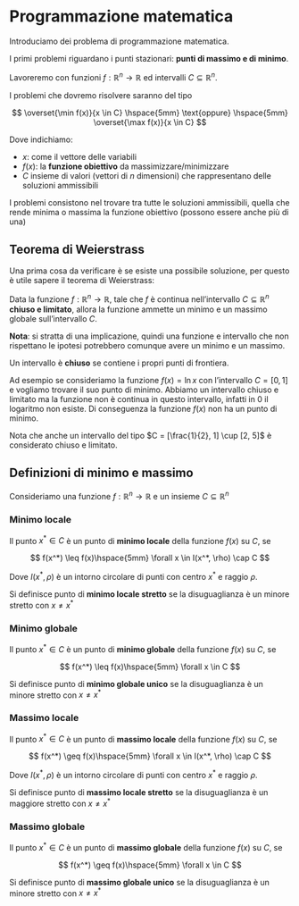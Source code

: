 ﻿# Programmazione matematica

Introduciamo dei problema di programmazione matematica.

I primi problemi riguardano i punti stazionari: **punti di massimo e di minimo**.

Lavoreremo con funzioni $f: \mathbb{R}^n \rightarrow \mathbb{R}$ ed intervalli $C \subseteq \mathbb{R}^n$.

I problemi che dovremo risolvere saranno del tipo

$$
\overset{\min f(x)}{x \in C} \hspace{5mm} \text{oppure} \hspace{5mm} \overset{\max f(x)}{x \in C}
$$

Dove indichiamo:

- $x$: come il vettore delle variabili
- $f(x)$: la **funzione obiettivo** da massimizzare/minimizzare
- $C$ insieme di valori (vettori di $n$ dimensioni) che rappresentano delle soluzioni ammissibili

I problemi consistono nel trovare tra tutte le soluzioni ammissibili, quella che rende minima o massima la funzione obiettivo (possono essere anche più di una)

## Teorema di Weierstrass

Una prima cosa da verificare è se esiste una possibile soluzione, per questo è utile sapere il teorema di Weierstrass:

Data la funzione $f: \mathbb{R}^n \rightarrow \mathbb{R}$, tale che $f$ è continua nell’intervallo $C \subseteq \mathbb{R}^n$ **chiuso e limitato**, allora la funzione ammette un minimo e un massimo globale sull’intervallo $C$.

**Nota**: si stratta di una implicazione, quindi una funzione e intervallo che non rispettano le ipotesi potrebbero comunque avere un minimo e un massimo.

Un intervallo è **chiuso** se contiene i propri punti di frontiera.

Ad esempio se consideriamo la funzione $f(x) = \ln x$ con l’intervallo $C = [0, 1]$ e vogliamo trovare il suo punto di minimo. Abbiamo un intervallo chiuso e limitato ma la funzione non è continua in questo intervallo, infatti in $0$ il logaritmo non esiste. Di conseguenza la funzione $f(x)$ non ha un punto di minimo.

Nota che anche un intervallo del tipo $C = [\frac{1}{2}, 1] \cup [2, 5]$ è considerato chiuso e limitato.

## Definizioni di minimo e massimo

Consideriamo una funzione $f: \mathbb{R}^n \rightarrow \mathbb{R}$ e un insieme $C \subseteq \mathbb{R}^n$

### Minimo locale

Il punto $x^* \in C$ è un punto di **minimo locale** della funzione $f(x)$ su $C$, se 

$$
f(x^*) \leq f(x)\hspace{5mm} \forall x \in I(x^*, \rho) \cap C
$$

Dove $I(x^*, \rho)$ è un intorno circolare di punti con centro $x^*$ e raggio $\rho$.

Si definisce punto di **minimo locale stretto** se la disuguaglianza è un minore stretto con $x \neq x^*$

### Minimo globale

Il punto $x^* \in C$ è un punto di **minimo globale** della funzione $f(x)$ su $C$, se 

$$
f(x^*) \leq f(x)\hspace{5mm} \forall x \in C
$$

Si definisce punto di **minimo globale unico** se la disuguaglianza è un minore stretto con $x \neq x^*$

### Massimo locale

Il punto $x^* \in C$ è un punto di **massimo locale** della funzione $f(x)$ su $C$, se 

$$
f(x^*) \geq f(x)\hspace{5mm} \forall x \in I(x^*, \rho) \cap C
$$

Dove $I(x^*, \rho)$ è un intorno circolare di punti con centro $x^*$ e raggio $\rho$.

Si definisce punto di **massimo locale stretto** se la disuguaglianza è un maggiore stretto con $x \neq x^*$

### Massimo globale

Il punto $x^* \in C$ è un punto di **massimo globale** della funzione $f(x)$ su $C$, se 

$$
f(x^*) \geq f(x)\hspace{5mm} \forall x \in C
$$

Si definisce punto di **massimo globale unico** se la disuguaglianza è un minore stretto con $x \neq x^*$
